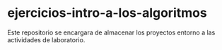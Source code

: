 # ejercicios-intro-a-los-algoritmos
Este repositorio se encargara de almacenar los proyectos entorno a las actividades de laboratorio.
